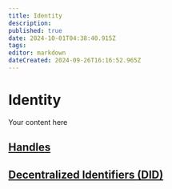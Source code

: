 ```yaml
---
title: Identity
description: 
published: true
date: 2024-10-01T04:38:40.915Z
tags: 
editor: markdown
dateCreated: 2024-09-26T16:16:52.965Z
---
```


# Identity
Your content here
## [Handles](/AT_Protocol/Identity/Handles)

## [Decentralized Identifiers (DID)](/AT_Protocol/Identity/Decentralized_Identifier)